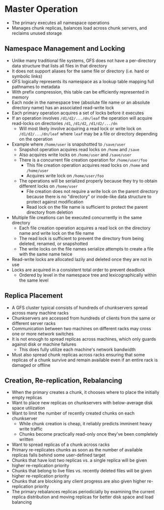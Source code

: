 # Master Operation
* The primary executes all namespace operations
* Manages chunk replicas, balances load across chunk servers, and reclaims unused storage

## Namespace Management and Locking
* Unlike many traditional file systems, GFS does not have a per-directory data structure that lists all files in that directory
* It does not support aliases for the same file or directory (i.e. hard or symbolic links)
* GFS logically represents its namespace as a lookup table mapping full pathnames to metadata
* With prefix compression, this table can be efficiently represented in memory
* Each node in the namespace tree (absolute file name or an absolute directory name) has an associated read-write lock
* Each primary operation acquires a set of locks before it executes
* If an operation involves `/d1/d2/.../dn/leaf` the operation will acquire read-locks on directories `/d1`, `/d1/d2`, `/d1/d2/.../dn`
  * Will most likely involve acquiring a read lock or write lock on `/d1/d2/.../dn/leaf` where `leaf` may be a file or directory depending on the operation
* Example where `/home/user` is snapshotted to `/save/user`
  * Snapshot operation acquires read locks on `/home` and `/save`
  * Also acquires write locks on `/home/user` and `/save/user`
  * There is a concurrent file creation operation for `/home/user/foo`
    * This file creation operation acquires read locks on `/home` and `/home/user`
    * Acquires write lock on `/home/user/foo`
  * The operations will be serialized properly because they try to obtain different locks on `/home/user`
    * File creation does not require a write lock on the parent directory because there is no "directory" or inode-like data structure to protect against modification
    * Read lock on the file name is sufficient to protect the parent directory from deletion
* Multiple file creations can be executed concurrently in the same directory
  * Each file creation operation acquires a read lock on the directory name and write lock on the file name
  * The read lock is sufficient to prevent the directory from being deleted, renamed, or snapshotted
  * The write locks on the file names serialize attempts to create a file with the same name twice
* Read-write locks are allocated lazily and deleted once they are not in use
* Locks are acquired in a consistent total order to prevent deadlock
  * Ordered by level in the namespace tree and lexicographically within the same level

## Replica Placement
* A GFS cluster typical consists of hundreds of chunkservers spread across many machine racks
* Chunkservers are accessed from hundreds of clients from the same or different server racks
* Communication between two machines on different racks may cross one or more network switches
* It is not enough to spread replicas across machines, which only guards against disk or machine failures
  * This does fully utilize each machine's network bandwidth
* Must also spread chunk replicas across racks ensuring that some replicas of a chunk survive and remain available even if an entire rack is damaged or offline

## Creation, Re-replication, Rebalancing
* When the primary creates a chunk, it chooses where to place the initially empty replicas
* Want to place new replicas on chunkservers with below-average disk space utilization
* Want to limit the number of recently created chunks on each chunkserver
  * While chunk creation is cheap, it reliably predicts imminent heavy write traffic
  * Chunks become practically read-only once they've been completely written
* Want to spread replicas of a chunk across racks
* Primary re-replicates chunks as soon as the number of available replicas falls behind some user-defined target
* Chunks that have lost two replicas vs. a single replica will be given higher re-replication priority
* Chunks that belong to live files vs. recently deleted files will be given higher re-replication priority
* Chunks that are blocking any client progress are also given higher re-replication priority
* The primary rebalances replicas periodicially by examining the current replica distribution and moving replicas for better disk space and load balancing

